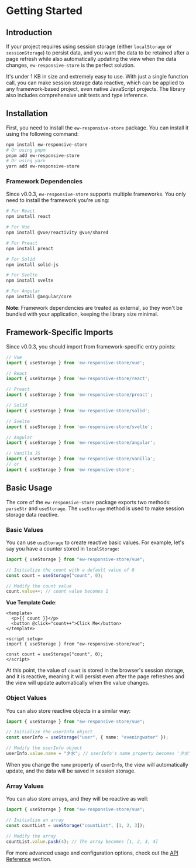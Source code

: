 # Getting Started

## Introduction

If your project requires using session storage (either `localStorage` or `sessionStorage`) to persist data, and you want the data to be retained after a page refresh while also automatically updating the view when the data changes, `ew-responsive-store` is the perfect solution.

It's under 1 KB in size and extremely easy to use. With just a single function call, you can make session storage data reactive, which can be applied to any framework-based project, even native JavaScript projects. The library also includes comprehensive unit tests and type inference.

## Installation

First, you need to install the `ew-responsive-store` package. You can install it using the following command:

```bash
npm install ew-responsive-store
# Or using pnpm
pnpm add ew-responsive-store
# Or using yarn
yarn add ew-responsive-store
```

### Framework Dependencies

Since v0.0.3, `ew-responsive-store` supports multiple frameworks. You only need to install the framework you're using:

```bash
# For React
npm install react

# For Vue
npm install @vue/reactivity @vue/shared

# For Preact
npm install preact

# For Solid
npm install solid-js

# For Svelte
npm install svelte

# For Angular
npm install @angular/core
```

**Note**: Framework dependencies are treated as external, so they won't be bundled with your application, keeping the library size minimal.

## Framework-Specific Imports

Since v0.0.3, you should import from framework-specific entry points:

```ts
// Vue
import { useStorage } from 'ew-responsive-store/vue';

// React
import { useStorage } from 'ew-responsive-store/react';

// Preact
import { useStorage } from 'ew-responsive-store/preact';

// Solid
import { useStorage } from 'ew-responsive-store/solid';

// Svelte
import { useStorage } from 'ew-responsive-store/svelte';

// Angular
import { useStorage } from 'ew-responsive-store/angular';

// Vanilla JS
import { useStorage } from 'ew-responsive-store/vanilla';
// or
import { useStorage } from 'ew-responsive-store';
```

## Basic Usage

The core of the `ew-responsive-store` package exports two methods: `parseStr` and `useStorage`. The `useStorage` method is used to make session storage data reactive.

### Basic Values

You can use `useStorage` to create reactive basic values. For example, let's say you have a counter stored in `localStorage`:

```ts
import { useStorage } from "ew-responsive-store/vue";

// Initialize the count with a default value of 0
const count = useStorage("count", 0);

// Modify the count value
count.value++; // count value becomes 1
```

**Vue Template Code**:

```vue
<template>
  <p>{{ count }}</p>
  <button @click="count++">Click Me</button>
</template>

<script setup>
import { useStorage } from "ew-responsive-store/vue";

const count = useStorage("count", 0);
</script>
```

At this point, the value of `count` is stored in the browser's session storage, and it is reactive, meaning it will persist even after the page refreshes and the view will update automatically when the value changes.

### Object Values

You can also store reactive objects in a similar way:

```ts
import { useStorage } from "ew-responsive-store/vue";

// Initialize the userInfo object
const userInfo = useStorage("user", { name: "eveningwater" });

// Modify the userInfo object
userInfo.value.name = "夕水"; // userInfo's name property becomes '夕水'
```

When you change the `name` property of `userInfo`, the view will automatically update, and the data will be saved in session storage.

### Array Values

You can also store arrays, and they will be reactive as well:

```ts
import { useStorage } from "ew-responsive-store/vue";

// Initialize an array
const countList = useStorage("countList", [1, 2, 3]);

// Modify the array
countList.value.push(4); // The array becomes [1, 2, 3, 4]
```

For more advanced usage and configuration options, check out the [API Reference](/api/) section.
